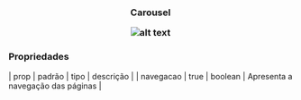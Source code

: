 <h3 align="center">Carousel</p> 

![alt text](https://media.giphy.com/media/xT9IgmfVzIdenFSPKg/giphy.gif)

### Propriedades 
| prop | padrão | tipo | descrição |
| navegacao | true | boolean | Apresenta a navegação das páginas |